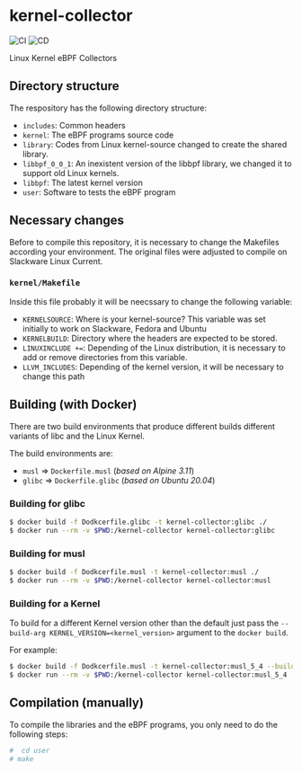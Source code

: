# kernel-collector

![CI](https://github.com/netdata/kernel-collector/workflows/CI/badge.svg)
![CD](https://github.com/netdata/kernel-collector/workflows/CD/badge.svg)

Linux Kernel eBPF Collectors

## Directory structure

The respository has the following directory structure:

-   `includes`: Common headers
-   `kernel`: The eBPF programs source code
-   `library`: Codes from Linux kernel-source changed to create the shared library.
-   `libbpf_0_0_1`: An inexistent version of the libbpf library, we changed it to support old Linux kernels.
-   `libbpf`: The latest kernel version
-   `user`: Software to tests the eBPF program


## Necessary changes

Before to compile this repository, it is necessary to change the Makefiles according your environment. The original
files were adjusted to compile on Slackware Linux Current. 


### `kernel/Makefile`

Inside this file probably it will be neecssary to change the following variable:

-   `KERNELSOURCE`: Where is your kernel-source? This variable was set initially to work on Slackware, Fedora and Ubuntu
-   `KERNELBUILD`: Directory where the headers are expected to be stored.
-   `LINUXINCLUDE +=`: Depending of the Linux distribution, it is necessary to add or remove directories from this variable.
-   `LLVM_INCLUDES`: Depending of the kernel version, it will be necessary to change this path


## Building (with Docker)

There are two build environments that produce different builds different
variants of libc and the Linux Kernel.

The build environments are:

- `musl`  => `Dockerfile.musl` (_based on Alpine 3.11_)
- `glibc` => `Dockerfile.glibc` (_based on Ubuntu 20.04_)

### Building for glibc

```sh
$ docker build -f Dodkcerfile.glibc -t kernel-collector:glibc ./
$ docker run --rm -v $PWD:/kernel-collector kernel-collector:glibc
```

### Building for musl

```sh
$ docker build -f Dodkcerfile.musl -t kernel-collector:musl ./
$ docker run --rm -v $PWD:/kernel-collector kernel-collector:musl
```

### Building for a Kernel

To build for a different Kernel version other than the default just pass the
`--build-arg KERNEL_VERSION=<kernel_version>` argument to the `docker build`.

For example:

```sh
$ docker build -f Dodkcerfile.musl -t kernel-collector:musl_5_4 --build--arg KERNEL_VERSION=5.4.18 ./
$ docker run --rm -v $PWD:/kernel-collector kernel-collector:musl_5_4
```

## Compilation (manually)

To compile the libraries and the eBPF programs, you only need to do the following steps:

```bash
#  cd user
# make
``` 
